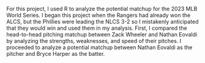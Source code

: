 For this project, I used R to analyze the potential matchup for the 2023 MLB World Series. I began this project when the Rangers had already won the ALCS, but the Phillies were leading the NLCS 3-2 so I mistakenly anticipated that they would win and used them in my analysis. First, I compared the head-to-head pitching matchup between Zack Wheeler and Nathan Eovaldi by analyzing the strengths, weaknesses, and speed of their pitches. I proceeded to analyze a potential matchup between Nathan Eovaldi as the pitcher and Bryce Harper as the batter. 
